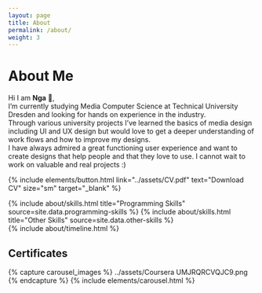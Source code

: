 ```yaml
---
layout: page
title: About
permalink: /about/
weight: 3
---
```


# **About Me**

Hi I am **Nga** :wave:,<br> <!-- **{{ site.author.name }}** -->
I’m currently studying Media Computer Science at Technical University Dresden and looking for hands on experience in the industry. <br>
Through various university projects I’ve learned the basics of media design including UI and UX design but would love to get a deeper understanding of work flows and how to improve my designs. <br>
I have always admired a great functioning user experience and want to create designs that help people and that they love to use. I cannot wait to work on valuable and real projects :)

{% include elements/button.html link="../assets/CV.pdf" text="Download CV" size="sm" target="_blank" %}

<div class="row">
{% include about/skills.html title="Programming Skills" source=site.data.programming-skills %}
{% include about/skills.html title="Other Skills" source=site.data.other-skills %}
</div>

<div class="row">
{% include about/timeline.html %}
</div>

## Certificates

{% capture carousel_images %}
../assets/Coursera UMJRQRCVQJC9.png
{% endcapture %}
{% include elements/carousel.html %}